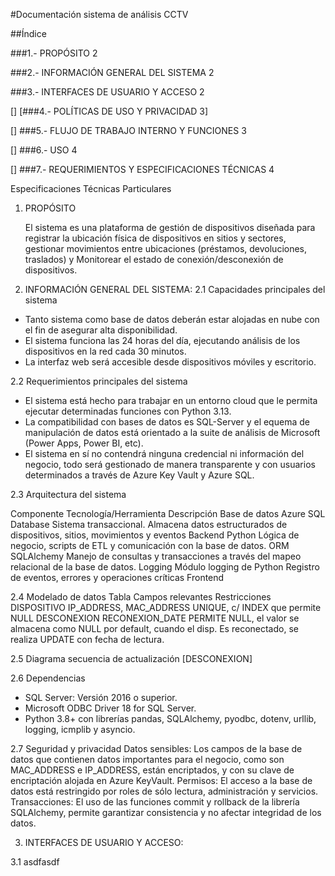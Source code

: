#Documentación sistema de análisis CCTV



##Índice


###1.- PROPÓSITO	2

###2.- INFORMACIÓN GENERAL DEL SISTEMA	2

###3.- INTERFACES DE USUARIO Y ACCESO 	2

[] [###4.- POLÍTICAS DE USO Y PRIVACIDAD	3]

[] ###5.- FLUJO DE TRABAJO INTERNO Y FUNCIONES	3

[] ###6.- USO	4

[] ###7.- REQUERIMIENTOS Y ESPECIFICACIONES TÉCNICAS 	4


		
 
Especificaciones Técnicas Particulares

1.	PROPÓSITO

	El sistema es una plataforma de gestión de dispositivos diseñada para registrar la ubicación física de dispositivos en sitios y sectores, gestionar movimientos entre ubicaciones (préstamos, devoluciones, traslados) y Monitorear el estado de conexión/desconexión de dispositivos.

2.	INFORMACIÓN GENERAL DEL SISTEMA:
2.1	Capacidades principales del sistema
-	Tanto sistema como base de datos deberán estar alojadas en nube con el fin de asegurar alta disponibilidad.
-	El sistema funciona las 24 horas del día, ejecutando análisis de los dispositivos en la red cada 30 minutos.
-	La interfaz web será accesible desde dispositivos móviles y escritorio.

2.2	Requerimientos principales del sistema
-	El sistema está hecho para trabajar en un entorno cloud que le permita ejecutar determinadas funciones con Python 3.13.
-	La compatibilidad con bases de datos es SQL-Server y el equema de manipulación de datos está orientado a la suite de análisis de Microsoft (Power Apps, Power BI, etc).
-	El sistema en sí no contendrá ninguna credencial ni información del negocio, todo será gestionado de manera transparente y con usuarios determinados a través de Azure Key Vault y Azure SQL.

2.3	Arquitectura del sistema

Componente	Tecnología/Herramienta	Descripción
Base de datos	Azure SQL Database	Sistema transaccional. Almacena datos estructurados de dispositivos, sitios, movimientos y eventos
Backend	Python	Lógica de negocio, scripts de ETL y comunicación con la base de datos.
ORM	SQLAlchemy	Manejo de consultas y transacciones a través del mapeo relacional de la base de datos. 
Logging	Módulo logging de Python	Registro de eventos, errores y operaciones críticas
Frontend		

 

2.4 	Modelado de datos
Tabla	Campos relevantes	Restricciones
DISPOSITIVO	IP_ADDRESS, MAC_ADDRESS	UNIQUE, c/ INDEX que permite NULL
DESCONEXION	RECONEXION_DATE	PERMITE NULL, el valor se almacena como NULL por default, cuando el disp. Es reconectado, se realiza UPDATE con fecha de lectura.

 

2.5 	Diagrama secuencia de actualización [DESCONEXION]

2.6	Dependencias
-	SQL Server: Versión 2016 o superior.
-	Microsoft ODBC Driver 18 for SQL Server.
-	Python 3.8+ con librerías pandas, SQLAlchemy, pyodbc, dotenv, urllib, logging, icmplib y asyncio.

2.7	Seguridad y privacidad
	Datos sensibles: Los campos de la base de datos que contienen datos importantes para el negocio, como son MAC_ADDRESS e IP_ADDRESS, están encriptados, y con su clave de encriptación alojada en Azure KeyVault.
	Permisos: El acceso a la base de datos está restringido por roles de sólo lectura, administración y servicios.
	Transacciones: El uso de las funciones commit y rollback de la librería SQLAlchemy, permite garantizar consistencia y no afectar integridad de los datos.


3.	INTERFACES DE USUARIO Y ACCESO:

3.1	asdfasdf
